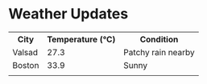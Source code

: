 # Weather Updates

<!-- WEATHER-UPDATE-START -->
<table><tr><th>City</th><th>Temperature (°C)</th><th>Condition</th></tr><tr><td>Valsad</td><td>27.3</td><td>Patchy rain nearby</td></tr><tr><td>Boston</td><td>33.9</td><td>Sunny</td></tr><tr><td></td><td></td><td></td></tr></table>
<!-- WEATHER-UPDATE-END -->
